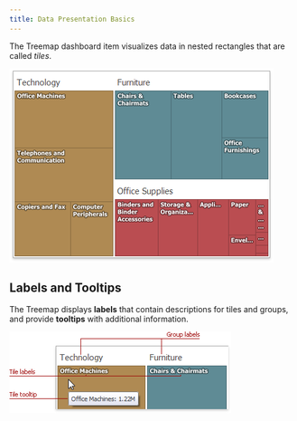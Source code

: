 ```yaml
---
title: Data Presentation Basics
---
```

The Treemap dashboard item visualizes data in nested rectangles that are called _tiles_.

![Treemap_Main_Win](../../../../images/Img125423.png)

## Labels and Tooltips
The Treemap displays **labels** that contain descriptions for tiles and groups, and provide **tooltips** with additional information.

![Treemap_LabelTooltipExample](../../../../images/Img125431.png)
